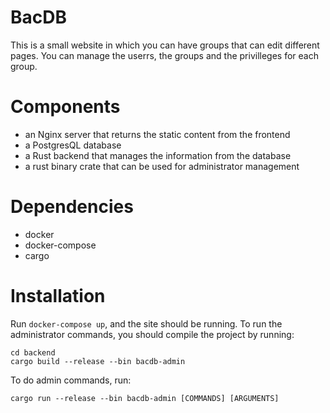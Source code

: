 # BacDB

This is a small website in which you can have groups that can edit different pages. You can manage the userrs, the groups and the privilleges for each group.

# Components

* an Nginx server that returns the static content from the frontend
* a PostgresQL database
* a Rust backend that manages the information from the database
* a rust binary crate that can be used for administrator management

# Dependencies

* docker
* docker-compose
* cargo

# Installation

Run `docker-compose up`, and the site should be running.
To run the administrator commands, you should compile the project by running:

```
cd backend
cargo build --release --bin bacdb-admin
```

To do admin commands, run:

```
cargo run --release --bin bacdb-admin [COMMANDS] [ARGUMENTS]
```
